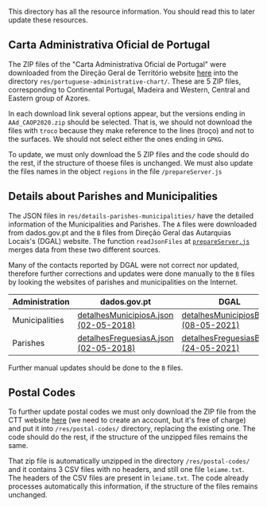 This directory has all the resource information. You should read this to later update these resources.

## Carta Administrativa Oficial de Portugal

The ZIP files of the "Carta Administrativa Oficial de Portugal" were downloaded from the Direção Geral de Território website [here](https://www.dgterritorio.gov.pt/dados-abertos) into the directory `res/portuguese-administrative-chart/`. These are 5 ZIP files, corresponding to Continental Portugal, Madeira and Western, Central and Eastern group of Azores.

In each download link several options appear, but the versions ending in `AAd_CAOP2020.zip` should be selected.
That is, we should not download the files with `troco` because they make reference to the lines (troço) and not to the surfaces.
We should not select either the ones ending in `GPKG`.

To update, we must only download the 5 ZIP files and the code should do the rest, if the structure of thoese files is unchanged. We must also update the files names in the object `regions` in the file `/prepareServer.js`

## Details about Parishes and Municipalities

The JSON files in `res/details-parishes-municipalities/` have the detailed information of the Municipalities and Parishes. The `A` files were downloaded from dados.gov.pt and the `B` files from Direção Geral das Autarquias Locais's (DGAL) website. The function `readJsonFiles` at [`prepareServer.js`](../prepareServer.js) merges data from these two different sources.

Many of the contacts reported by DGAL were not correct nor updated, therefore further corrections and updates were done manually to the `B` files by looking the websites of parishes and municipalities on the Internet.

| Administration | dados.gov.pt | DGAL |
| -------------- | ----------- | --------------|
| Municipalities | [detalhesMunicipiosA.json (02-05-2018)](https://dados.gov.pt/pt/datasets/municipios-dados-gerais/) | [detalhesMunicipiosB.json (08-05-2021)](http://www.portalautarquico.dgal.gov.pt/pt-PT/administracao-local/entidades-autarquicas/municipios/) |
| Parishes   | [detalhesFreguesiasA.json (02-05-2018)](https://dados.gov.pt/pt/datasets/freguesias-dados-gerais/)  | [detalhesFreguesiasB.json (24-05-2021)](http://www.portalautarquico.dgal.gov.pt/pt-PT/administracao-local/entidades-autarquicas/freguesias/) |

Further manual updates should be done to the `B` files.

## Postal Codes

To further update postal codes we must only download the ZIP file from the CTT website [here](https://www.ctt.pt/feapl_2/app/restricted/postalCodeSearch/postalCodeDownloadFiles.jspx) (we need to create an account, but it's free of charge) and put it into `/res/postal-codes/` directory, replacing the existing one. The code should do the rest, if the structure of the unzipped files remains the same.

That zip file is automatically unzipped in the directory `/res/postal-codes/` and it contains 3 CSV files with no headers, and still one file `leiame.txt`. The headers of the CSV files are present in `leiame.txt`. The code already processes automatically this information, if the structure of the files remains unchanged.
